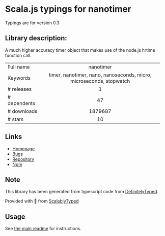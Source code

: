 
# Scala.js typings for nanotimer

Typings are for version 0.3

## Library description:
A much higher accuracy timer object that makes use of the node.js hrtime function call.

|                    |                 |
| ------------------ | :-------------: |
| Full name          | nanotimer |
| Keywords           | timer, nanotimer, nano, nanoseconds, micro, microseconds, stopwatch |
| # releases         | 1 |
| # dependents       | 47 |
| # downloads        | 1879687 |
| # stars            | 10 |

## Links
- [Homepage](https://github.com/Krb686/nanotimer#readme)
- [Bugs](https://github.com/Krb686/nanotimer/issues)
- [Repository](https://github.com/Krb686/nanotimer)
- [Npm](https://www.npmjs.com/package/nanotimer)
    


## Note
This library has been generated from typescript code from [DefinitelyTyped](https://definitelytyped.org).

Provided with :purple_heart: from [ScalablyTyped](https://github.com/oyvindberg/ScalablyTyped)

## Usage
See [the main readme](../../readme.md) for instructions.


